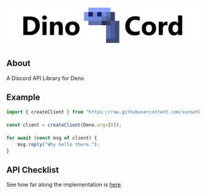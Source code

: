 ![DinoCord](banner.png)

## About
A Discord API Library for Deno

## Example
```js
import { createClient } from "https://raw.githubusercontent.com/sunsetkookaburra/dinocord/master/mod.ts";

const client = createClient(Deno.args[0]);

for await (const msg of client) {
    msg.reply("Why hello there.");
}
```

## API Checklist
See how far along the implementation is [here](CHECKLIST.md).
